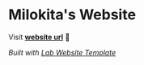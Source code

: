 
# Milokita's Website

Visit **[website url](#)** 🚀

_Built with [Lab Website Template](https://greene-lab.gitbook.io/lab-website-template-docs)_


